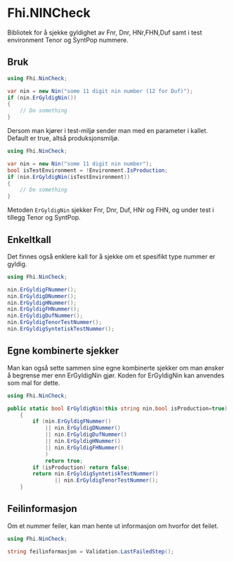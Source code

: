 # Fhi.NINCheck
Bibliotek for å sjekke gyldighet av Fnr, Dnr, HNr,FHN,Duf samt i test environment Tenor og SyntPop nummere.


## Bruk

```csharp
using Fhi.NinCheck;

var nin = new Nin("some 11 digit nin number (12 for Duf)");
if (nin.ErGyldigNin())
{
    // Do something
}
```

Dersom man kjører i test-miljø sender man med en parameter i kallet.
Default er true, altså produksjonsmiljø.

```csharp
using Fhi.NinCheck;

var nin = new Nin("some 11 digit nin number");
bool isTestEnvironment = !Environment.IsProduction;
if (nin.ErGyldigNin(isTestEnvironment))
{
    // Do something
}
```

Metoden `ErGyldigNin` sjekker Fnr, Dnr, Duf, HNr og FHN, og under test i tillegg Tenor og SyntPop. 

## Enkeltkall

Det finnes også enklere kall for å sjekke om et spesifikt type nummer er gyldig.
```csharp
using Fhi.NinCheck;

nin.ErGyldigFNummer();
nin.ErGyldigDNummer();
nin.ErGyldigHNummer();
nin.ErGyldigFHNummer();
nin.ErGyldigDufNummer();
nin.ErGyldigTenorTestNummer();
nin.ErGyldigSyntetiskTestNummer();
```

## Egne kombinerte sjekker

Man kan 
også sette sammen sine egne kombinerte sjekker om man ønsker å begrense mer enn ErGyldigNin gjør.
Koden for ErGyldigNin kan anvendes som mal for dette.

```csharp
using Fhi.NinCheck;

public static bool ErGyldigNin(this string nin,bool isProduction=true)
    {
        if (nin.ErGyldigFNummer() 
            || nin.ErGyldigDNummer() 
            || nin.ErGyldigDufNummer()
            || nin.ErGyldigHNummer()
            || nin.ErGyldigFHNummer()
            )
            return true;
        if (isProduction) return false;
        return nin.ErGyldigSyntetiskTestNummer() 
               || nin.ErGyldigTenorTestNummer();
    }
```

## Feilinformasjon

Om et nummer feiler, kan man hente ut informasjon om hvorfor det feilet.

```csharp
using Fhi.NinCheck;

string feilinformasjon = Validation.LastFailedStep();
```
